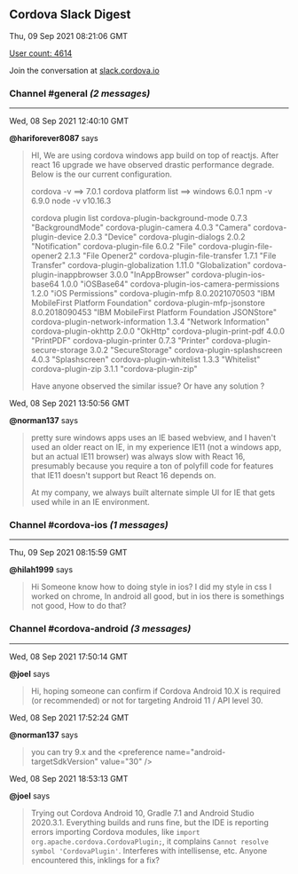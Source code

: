 ## Cordova Slack Digest
Thu, 09 Sep 2021 08:21:06 GMT

[User count: 4614](https://cordova.slack.com/)


Join the conversation at [slack.cordova.io](http://slack.cordova.io/)

### __Channel #general__ _(2 messages)_
---

Wed, 08 Sep 2021 12:40:10 GMT

__@hariforever8087__ says 
> HI,
> We are using cordova windows app build on top of reactjs. After react 16 upgrade we have observed drastic performance degrade.
> Below is the our current configuration.
> 
> cordova -v  ==&gt; 7.0.1
> cordova platform list ==&gt;  windows 6.0.1
> npm -v 6.9.0
> node -v v10.16.3
> 
> cordova plugin list
> cordova-plugin-background-mode 0.7.3 "BackgroundMode"
> cordova-plugin-camera 4.0.3 "Camera"
> cordova-plugin-device 2.0.3 "Device"
> cordova-plugin-dialogs 2.0.2 "Notification"
> cordova-plugin-file 6.0.2 "File"
> cordova-plugin-file-opener2 2.1.3 "File Opener2"
> cordova-plugin-file-transfer 1.7.1 "File Transfer"
> cordova-plugin-globalization 1.11.0 "Globalization"
> cordova-plugin-inappbrowser 3.0.0 "InAppBrowser"
> cordova-plugin-ios-base64 1.0.0 "iOSBase64"
> cordova-plugin-ios-camera-permissions 1.2.0 "iOS Permissions"
> cordova-plugin-mfp 8.0.2021070503 "IBM MobileFirst Platform Foundation"
> cordova-plugin-mfp-jsonstore 8.0.2018090453 "IBM MobileFirst Platform Foundation JSONStore"
> cordova-plugin-network-information 1.3.4 "Network Information"
> cordova-plugin-okhttp 2.0.0 "OkHttp"
> cordova-plugin-print-pdf 4.0.0 "PrintPDF"
> cordova-plugin-printer 0.7.3 "Printer"
> cordova-plugin-secure-storage 3.0.2 "SecureStorage"
> cordova-plugin-splashscreen 4.0.3 "Splashscreen"
> cordova-plugin-whitelist 1.3.3 "Whitelist"
> cordova-plugin-zip 3.1.1 "cordova-plugin-zip"
> 
> Have anyone observed the similar issue? Or have any solution ?
> 

Wed, 08 Sep 2021 13:50:56 GMT

__@norman137__ says 
> pretty sure windows apps uses an IE based webview, and I haven't used an older react on IE, in my experience IE11 (not a windows app, but an actual IE11 browser) was always slow with React 16, presumably because you require a ton of polyfill code for features that IE11 doesn't support but React 16 depends on.
> 
> At my company, we always built alternate simple UI for IE that gets used while in an IE environment.
> 

### __Channel #cordova-ios__ _(1 messages)_
---

Thu, 09 Sep 2021 08:15:59 GMT

__@hilah1999__ says 
> Hi
> Someone know how to doing style in ios?
> I did my style in css I worked on chrome, In android all good, but in ios there is somethings not good, How to do that?
> 

### __Channel #cordova-android__ _(3 messages)_
---

Wed, 08 Sep 2021 17:50:14 GMT

__@joel__ says 
> Hi, hoping someone can confirm if Cordova Android 10.X is required (or recommended) or not for targeting Android 11 / API level 30.
> 

Wed, 08 Sep 2021 17:52:24 GMT

__@norman137__ says 
> you can try 9.x and the &lt;preference name="android-targetSdkVersion" value="30" /&gt;
> 

Wed, 08 Sep 2021 18:53:13 GMT

__@joel__ says 
> Trying out Cordova Android 10, Gradle 7.1 and Android Studio 2020.3.1.  Everything builds and runs fine, but the IDE is reporting errors importing Cordova modules, like `import org.apache.cordova.CordovaPlugin;`, it complains `Cannot resolve symbol 'CordovaPlugin'`.  Interferes with intellisense, etc.  Anyone encountered this, inklings for a fix?
> 
